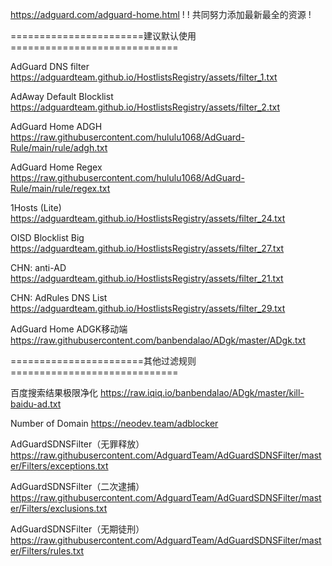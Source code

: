 https://adguard.com/adguard-home.html
! 
! 共同努力添加最新最全的资源
! 



=======================建议默认使用=============================

AdGuard DNS filter
https://adguardteam.github.io/HostlistsRegistry/assets/filter_1.txt

AdAway Default Blocklist
https://adguardteam.github.io/HostlistsRegistry/assets/filter_2.txt

AdGuard Home ADGH
https://raw.githubusercontent.com/hululu1068/AdGuard-Rule/main/rule/adgh.txt

AdGuard Home Regex
https://raw.githubusercontent.com/hululu1068/AdGuard-Rule/main/rule/regex.txt

1Hosts (Lite)
https://adguardteam.github.io/HostlistsRegistry/assets/filter_24.txt

OISD Blocklist Big
https://adguardteam.github.io/HostlistsRegistry/assets/filter_27.txt

CHN: anti-AD
https://adguardteam.github.io/HostlistsRegistry/assets/filter_21.txt

CHN: AdRules DNS List
https://adguardteam.github.io/HostlistsRegistry/assets/filter_29.txt

AdGuard Home ADGK移动端
https://raw.githubusercontent.com/banbendalao/ADgk/master/ADgk.txt



=======================其他过滤规则=============================

百度搜索结果极限净化
https://raw.iqiq.io/banbendalao/ADgk/master/kill-baidu-ad.txt

Number of Domain
https://neodev.team/adblocker

AdGuardSDNSFilter（无罪释放）
https://raw.githubusercontent.com/AdguardTeam/AdGuardSDNSFilter/master/Filters/exceptions.txt

AdGuardSDNSFilter（二次逮捕）
https://raw.githubusercontent.com/AdguardTeam/AdGuardSDNSFilter/master/Filters/exclusions.txt

AdGuardSDNSFilter（无期徒刑）
https://raw.githubusercontent.com/AdguardTeam/AdGuardSDNSFilter/master/Filters/rules.txt



